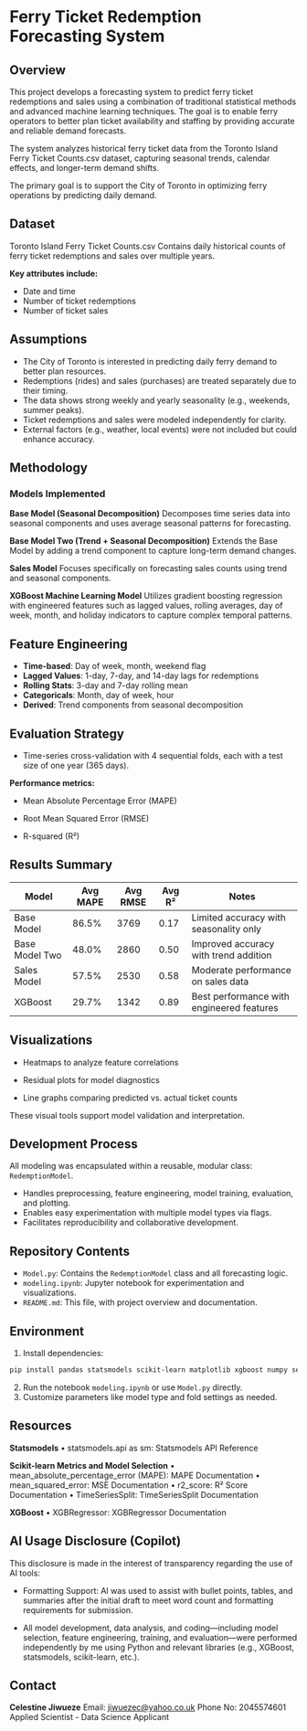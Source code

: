 # Ferry Ticket Redemption Forecasting System

## Overview
This project develops a forecasting system to predict ferry ticket redemptions and sales using a combination of traditional statistical methods and advanced machine learning techniques. The goal is to enable ferry operators to better plan ticket availability and staffing by providing accurate and reliable demand forecasts.


The system analyzes historical ferry ticket data from the Toronto Island Ferry Ticket Counts.csv dataset, capturing seasonal trends, calendar effects, and longer-term demand shifts.

The primary goal is to support the City of Toronto in optimizing ferry operations by predicting daily demand.


## Dataset
Toronto Island Ferry Ticket Counts.csv
Contains daily historical counts of ferry ticket redemptions and sales over multiple years.


**Key attributes include:**
- Date and time
- Number of ticket redemptions
- Number of ticket sales

  
## Assumptions
- The City of Toronto is interested in predicting daily ferry demand to better plan resources.
- Redemptions (rides) and sales (purchases) are treated separately due to their timing.
- The data shows strong weekly and yearly seasonality (e.g., weekends, summer peaks).
- Ticket redemptions and sales were modeled independently for clarity.
- External factors (e.g., weather, local events) were not included but could enhance accuracy.


## Methodology
### Models Implemented

**Base Model (Seasonal Decomposition)**
Decomposes time series data into seasonal components and uses average seasonal patterns for forecasting.

**Base Model Two (Trend + Seasonal Decomposition)**
Extends the Base Model by adding a trend component to capture long-term demand changes.

**Sales Model**
Focuses specifically on forecasting sales counts using trend and seasonal components.

**XGBoost Machine Learning Model**
Utilizes gradient boosting regression with engineered features such as lagged values, rolling averages, day of week, month, and holiday indicators to capture complex temporal patterns.


## Feature Engineering
- **Time-based**: Day of week, month, weekend flag  
- **Lagged Values**: 1-day, 7-day, and 14-day lags for redemptions  
- **Rolling Stats**: 3-day and 7-day rolling mean  
- **Categoricals**: Month, day of week, hour  
- **Derived**: Trend components from seasonal decomposition


## Evaluation Strategy
- Time-series cross-validation with 4 sequential folds, each with a test size of one year (365 days).

**Performance metrics:**

- Mean Absolute Percentage Error (MAPE)

- Root Mean Squared Error (RMSE)

- R-squared (R²)


## Results Summary

| **Model**         | **Avg MAPE** | **Avg RMSE** | **Avg R²** | **Notes**                                   |
|-------------------|--------------|--------------|------------|---------------------------------------------|
| Base Model        | 86.5%        | 3769         | 0.17       | Limited accuracy with seasonality only      |
| Base Model Two    | 48.0%        | 2860         | 0.50       | Improved accuracy with trend addition       |
| Sales Model       | 57.5%        | 2530         | 0.58       | Moderate performance on sales data          |
| XGBoost           | 29.7%        | 1342         | 0.89       | Best performance with engineered features   |


## Visualizations
- Heatmaps to analyze feature correlations

- Residual plots for model diagnostics

- Line graphs comparing predicted vs. actual ticket counts

These visual tools support model validation and interpretation.


## Development Process
All modeling was encapsulated within a reusable, modular class: `RedemptionModel`.

- Handles preprocessing, feature engineering, model training, evaluation, and plotting.
- Enables easy experimentation with multiple model types via flags.
- Facilitates reproducibility and collaborative development.


## Repository Contents
- `Model.py`: Contains the `RedemptionModel` class and all forecasting logic.
- `modeling.ipynb`: Jupyter notebook for experimentation and visualizations.
- `README.md`: This file, with project overview and documentation.


## Environment 
1. Install dependencies:
```bash
pip install pandas statsmodels scikit-learn matplotlib xgboost numpy seaborn
```
2. Run the notebook `modeling.ipynb` or use `Model.py` directly.
3. Customize parameters like model type and fold settings as needed.


## Resources
**Statsmodels**
•	statsmodels.api as sm: Statsmodels API Reference

**Scikit-learn Metrics and Model Selection**
•	mean_absolute_percentage_error (MAPE): MAPE Documentation
•	mean_squared_error: MSE Documentation
•	r2_score: R² Score Documentation
•	TimeSeriesSplit: TimeSeriesSplit Documentation

 **XGBoost**
•	XGBRegressor: XGBRegressor Documentation

## AI Usage Disclosure (Copilot)
This disclosure is made in the interest of transparency regarding the use of AI tools:
- Formatting Support: AI was used to assist with bullet points, tables, and summaries after the initial draft to meet word count and formatting requirements for submission.

- All model development, data analysis, and coding—including model selection, feature engineering, training, and evaluation—were performed independently by me using Python and relevant libraries (e.g., XGBoost, statsmodels, scikit-learn, etc.).



## Contact
 **Celestine Jiwueze**
 Email: jiwuezec@yahoo.co.uk
 Phone No: 2045574601
Applied Scientist - Data Science Applicant  










